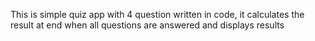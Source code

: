 This is simple quiz app with 4 question written in code, it calculates the result at end when all questions are answered and displays results
